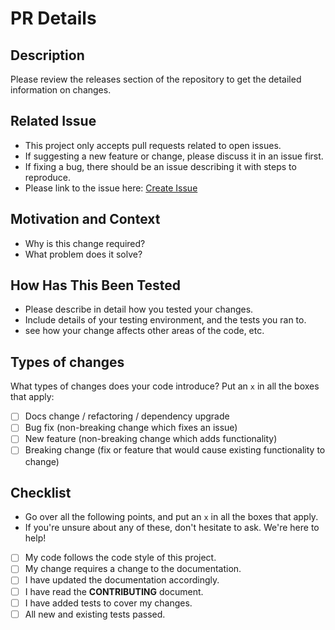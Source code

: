 # PR Details

## Description

Please review the releases section of the repository to get the detailed information on changes.

## Related Issue

* This project only accepts pull requests related to open issues.
* If suggesting a new feature or change, please discuss it in an issue first.
* If fixing a bug, there should be an issue describing it with steps to reproduce.
* Please link to the issue here: [Create Issue](https://github.com/faizahmedfarooqui/nodejs/issues/new/choose)

## Motivation and Context

* Why is this change required? 
* What problem does it solve?

## How Has This Been Tested

* Please describe in detail how you tested your changes.
* Include details of your testing environment, and the tests you ran to.
* see how your change affects other areas of the code, etc.

## Types of changes

What types of changes does your code introduce? Put an `x` in all the boxes that apply:

- [ ] Docs change / refactoring / dependency upgrade
- [ ] Bug fix (non-breaking change which fixes an issue)
- [ ] New feature (non-breaking change which adds functionality)
- [ ] Breaking change (fix or feature that would cause existing functionality to change)

## Checklist

* Go over all the following points, and put an `x` in all the boxes that apply.
* If you're unsure about any of these, don't hesitate to ask. We're here to help!

- [ ] My code follows the code style of this project.
- [ ] My change requires a change to the documentation.
- [ ] I have updated the documentation accordingly.
- [ ] I have read the **CONTRIBUTING** document.
- [ ] I have added tests to cover my changes.
- [ ] All new and existing tests passed.

